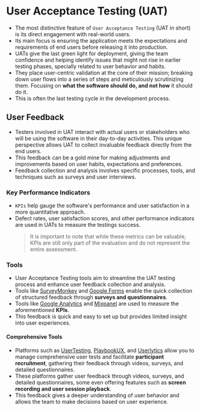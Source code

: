 # User Acceptance Testing (UAT)

* The most distinctive feature of `User Acceptance Testing` (UAT in short) is its direct engagement with real-world users.
* Its main focus is ensuring the application meets the expectations and requirements of end users before releasing it into production.
* UATs give the last green light for deployment, giving the team confidence and helping identify issues that might not rise in earlier testing phases, specially related to user behavior and habits.
* They place user-centric validation at the core of their mission; breaking down user flows into a series of steps and meticulously scrutinizing them. Focusing on **what the software should do, and not how** it should do it.
* This is often the last testing cycle in the development process.

## User Feedback

* Testers involved in UAT interact with actual users or stakeholders who will be using the software in their day-to-day activities. This unique perspective allows UAT to collect invaluable feedback directly from the end users.
* This feedback can be a gold mine for making adjustments and improvements based on user habits, expectations and preferences.
* Feedback collection and analysis involves specific processes, tools, and techniques such as surveys and user interviews.

### Key Performance Indicators

* `KPIs` help gauge the software's performance and user satisfaction in a more quantitative approach.
* Defect rates, user satisfaction scores, and other performance indicators are used in UATs to measure the testings success.
  > It is important to note that while these metrics can be valuable, KPIs are still only part of the evaluation and do not represent the entire assessment.

### Tools

* User Acceptance Testing tools aim to streamline the UAT testing process and enhance user feedback collection and analysis.
* Tools like [SurveyMonkey][1] and [Google Forms][2] enable the quick collection of structured feedback through **surveys and questionnaires**.
* Tools like [Google Analytics][6] and [Mixpanel][7] are used to measure the aforementioned **KPIs**.
* This feedback is quick and easy to set up but provides limited insight into user experiences.

#### Comprehensive Tools

* Platforms such as [UserTesting][3], [PlaybookUX][4], and [Userlytics][5] allow you to manage comprehensive user tests and facilitate **participant recruitment**, gathering their feedback through videos, surveys, and detailed questionnaires.
* These platforms gather user feedback through videos, surveys, and detailed questionnaires, some even offering features such as **screen recording and user session playback**.
* This feedback gives a deeper understanding of user behavior and allows the team to make decisions based on user experience.

[1]: https://www.surveymonkey.com/
[2]: https://www.google.com/forms/
[3]: https://www.usertesting.com/
[4]: https://www.playbookux.com/
[5]: https://www.userlytics.com/
[6]: https://analytics.google.com/
[7]: https://mixpanel.com/
